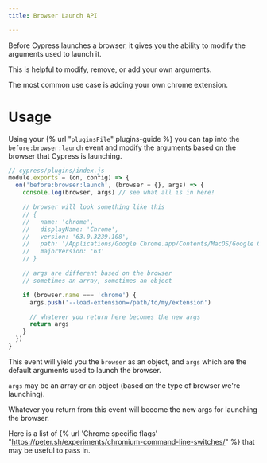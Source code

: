```yaml
---
title: Browser Launch API

---
```


Before Cypress launches a browser, it gives you the ability to modify the arguments used to launch it.

This is helpful to modify, remove, or add your own arguments.

The most common use case is adding your own chrome extension.

# Usage

Using your {% url "`pluginsFile`" plugins-guide %} you can tap into the `before:browser:launch` event and modify the arguments based on the browser that Cypress is launching.

```js
// cypress/plugins/index.js
module.exports = (on, config) => {
  on('before:browser:launch', (browser = {}, args) => {
    console.log(browser, args) // see what all is in here!

    // browser will look something like this
    // {
    //   name: 'chrome',
    //   displayName: 'Chrome',
    //   version: '63.0.3239.108',
    //   path: '/Applications/Google Chrome.app/Contents/MacOS/Google Chrome',
    //   majorVersion: '63'
    // }

    // args are different based on the browser
    // sometimes an array, sometimes an object

    if (browser.name === 'chrome') {
      args.push('--load-extension=/path/to/my/extension')

      // whatever you return here becomes the new args
      return args
    }
  })
}
```

This event will yield you the `browser` as an object, and `args` which are the default arguments used to launch the browser.

`args` may be an array or an object (based on the type of browser we're launching).

Whatever you return from this event will become the new args for launching the browser.

Here is a list of {% url 'Chrome specific flags' "https://peter.sh/experiments/chromium-command-line-switches/" %} that may be useful to pass in.
